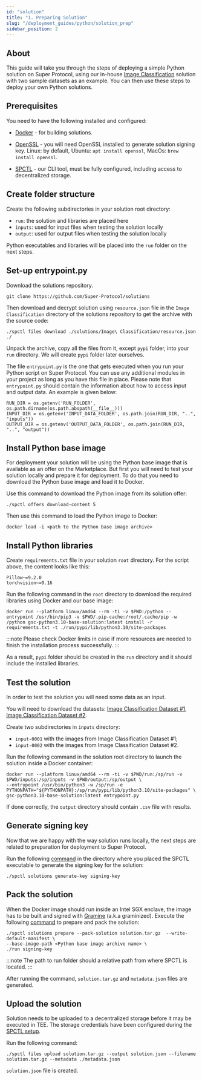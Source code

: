 ```yaml
---
id: "solution"
title: "1. Preparing Solution"
slug: "/deployment_guides/python/solution_prep"
sidebar_position: 2
---
```


## About

This guide will take you through the steps of deploying a simple Python solution on Super Protocol, using our in-house [Image Classification](/developers/offers/python-image) solution with two sample datasets as an example. You can then use these steps to deploy your own Python solutions.

## Prerequisites

You need to have the following installed and configured:

- [Docker](https://www.docker.com/get-started/) - for building solutions.

- [OpenSSL](https://www.openssl.org/) - you will need OpenSSL installed to generate solution signing key. Linux: by default, Ubuntu: `apt install openssl`, MacOs: `brew install openssl`.

- [SPCTL](/developers/CLI_guides/) - our CLI tool, must be fully configured, including access to decentralized storage.

## Create folder structure

Create the following subdirectories in your solution root directory:

- `run`: the solution and libraries are placed here
- `inputs`: used for input files when testing the solution locally
- `output`: used for output files when testing the solution locally

Python executables and libraries will be placed into the `run` folder on the next steps.

## Set-up entrypoint.py

Download the solutions repository.

```shell
git clone https://github.com/Super-Protocol/solutions
```

Then download and decrypt solution using `resource.json` file in the `Image Classification` directory of the solutions repository to get the archive with the source code:
```shell
./spctl files download ./solutions/Image\ Classification/resource.json  ./
```

Unpack the archive, copy all the files from it, except `pypi` folder, into your `run` directory. We will create `pypi` folder later ourselves.

The file `entrypoint.py` is the one that gets executed when you run your Python script on Super Protocol. You can use any additional modules in your project as long as you have this file in place. Please note that `entrypoint.py` should contain the information about how to access input and output data. An example is given below:

```
RUN_DIR = os.getenv('RUN_FOLDER', os.path.dirname(os.path.abspath(__file__)))
INPUT_DIR = os.getenv('INPUT_DATA_FOLDER', os.path.join(RUN_DIR, "..", "inputs"))
OUTPUT_DIR = os.getenv('OUTPUT_DATA_FOLDER', os.path.join(RUN_DIR, "..", "output"))
```


## Install Python base image

For deployment your solution will be using the Python base image that is available as an offer on the Marketplace. But first you will need to test your solution locally and prepare it for deployment. To do that you need to download the Python base image and load it to Docker.

Use this command to download the Python image from its solution offer:

```
./spctl offers download-content 5
```

Then use this command to load the Python image to Docker:

```
docker load -i <path to the Python base image archive>
```

## Install Python libraries

Create `requirements.txt` file in your solution `root` directory. For the script above, the content looks like this:

```
Pillow~=9.2.0
torchvision~=0.16
```

Run the following command in the `root` directory to download the required libraries using Docker and our base image:

```
docker run --platform linux/amd64 --rm -ti -v $PWD:/python --entrypoint /usr/bin/pip3 -v $PWD/.pip-cache:/root/.cache/pip -w /python gsc-python3.10-base-solution:latest install -r requirements.txt -t ./run/pypi/lib/python3.10/site-packages
```

:::note
Please check Docker limits in case if more resources are needed to finish the installation process successfully.
:::

As a result, `pypi` folder should be created in the `run` directory and it should include the installed libraries.

## Test the solution

In order to test the solution you will need some data as an input. 

You will need to download the datasets: [Image Classification Dataset #1](https://github.com/Super-Protocol/datasets/blob/main/Image%20Classification%20Datasets/image-classification-ds1.tar.gz?raw=true), [Image Classification Dataset #2](https://github.com/Super-Protocol/datasets/blob/main/Image%20Classification%20Datasets/image-classification-ds2.tar.gz?raw=true).

Create two subdirectories in `inputs` directory:
- `input-0001` with the images from Image Classification Dataset #1;
- `input-0002` with the images from Image Classification Dataset #2.

Run the following command in the solution root directory to launch the solution inside a Docker container:

```
docker run --platform linux/amd64 --rm -ti -v $PWD/run:/sp/run -v $PWD/inputs:/sp/inputs -v $PWD/output:/sp/output \
--entrypoint /usr/bin/python3 -w /sp/run -e PYTHONPATH="${PYTHONPATH}:/sp/run/pypi/lib/python3.10/site-packages" \
gsc-python3.10-base-solution:latest entrypoint.py
```

If done correctly, the `output` directory should contain `.csv` file with results.

## Generate signing key

Now that we are happy with the way solution runs locally, the next steps are related to preparation for deployment to Super Protocol.

Run the following [command](/developers/cli_commands/solutions/generate-key) in the directory where you placed the SPCTL executable to generate the signing key for the solution:

```
./spctl solutions generate-key signing-key
```

## Pack the solution

When the Docker image should run inside an Intel SGX enclave, the image has to be built and signed with [Gramine](https://gramine.readthedocs.io/en/latest/gsc-installation.html) (a.k.a graminized). Execute the following [command](/developers/cli_commands/solutions/prepare) to prepare and pack the solution:

```
./spctl solutions prepare --pack-solution solution.tar.gz  --write-default-manifest \
--base-image-path <Python base image archive name> \
./run signing-key
```

:::note
The path to run folder should a relative path from where SPCTL is located.
:::

After running the command, `solution.tar.gz` and `metadata.json` files are generated.

## Upload the solution

Solution needs to be uploaded to a decentralized storage before it may be executed in TEE. The storage credentials have been configured during the [SPCTL setup](/developers/cli_guides/configuring#storage).

Run the following command:

```
./spctl files upload solution.tar.gz --output solution.json --filename solution.tar.gz --metadata ./metadata.json
```

`solution.json` file is created.

